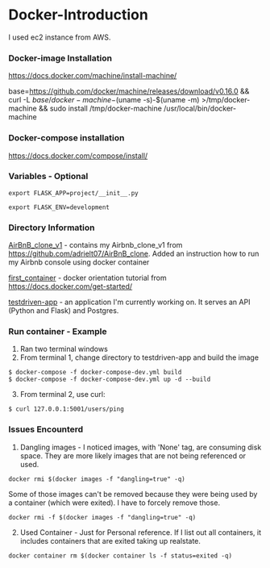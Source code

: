 # Docker-Introduction

I used ec2 instance from AWS.

### Docker-image Installation
https://docs.docker.com/machine/install-machine/

base=https://github.com/docker/machine/releases/download/v0.16.0 &&
curl -L $base/docker-machine-$(uname -s)-$(uname -m) >/tmp/docker-machine &&
sudo install /tmp/docker-machine /usr/local/bin/docker-machine

### Docker-compose installation
https://docs.docker.com/compose/install/

### Variables - Optional
```export FLASK_APP=project/__init__.py```

```export FLASK_ENV=development```

### Directory Information
[AirBnB_clone_v1](./AirBnB_clone_v1) - contains my Airbnb_clone_v1 from https://github.com/adrielt07/AirBnB_clone. Added an instruction how to run my Airbnb console using docker container

[first_container](./first_container) - docker orientation tutorial from https://docs.docker.com/get-started/

[testdriven-app](./testdriven-app) - an application I'm currently working on. It serves an API (Python and Flask) and Postgres.

### Run container - Example
1. Ran two terminal windows
2. From terminal 1, change directory to testdriven-app and build the image
```
$ docker-compose -f docker-compose-dev.yml build
$ docker-compose -f docker-compose-dev.yml up -d --build
```
3. From terminal 2, use curl:
```
$ curl 127.0.0.1:5001/users/ping
```

### Issues Encounterd
1. Dangling images - I noticed images, with 'None' tag, are consuming disk space. They are more likely images that are not being referenced or used.

```docker rmi $(docker images -f "dangling=true" -q)```

Some of those images can't be removed because they were being used by a container (which were exited). I have to forcely remove those.

```docker rmi -f $(docker images -f "dangling=true" -q)```

2. Used Container - Just for Personal reference. If I list out all containers, it includes containers that are exited taking up realstate.

```docker container rm $(docker container ls -f status=exited -q)```
